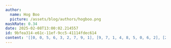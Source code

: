 ```yaml
---
author:
  name: Hog Boo
  picture: /assets/blog/authors/hogboo.png
maskRate: 0.34
date: 2025-02-08T13:00:02.214557
id: 9bfea314-e61c-11ef-9cc5-41114fdec614
content: '[[0, 0, 5, 6, 3, 2, 7, 9, 1], [9, 7, 1, 4, 8, 5, 0, 6, 2], [2, 0, 6, 1, 0, 7, 0, 0, 4], [0, 2, 9, 8, 1, 6, 5, 4, 0], [5, 4, 3, 0, 0, 9, 0, 1, 8], [6, 0, 8, 0, 5, 4, 9, 2, 0], [1, 6, 0, 9, 0, 3, 4, 0, 0], [0, 9, 0, 5, 4, 0, 0, 0, 6], [0, 0, 4, 2, 0, 8, 1, 7, 9]]'
---
```

